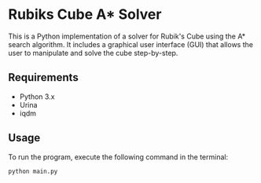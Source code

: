 # Rubiks Cube A* Solver

This is a Python implementation of a solver for Rubik's Cube using the A* search algorithm. It includes a graphical user interface (GUI) that allows the user to manipulate and solve the cube step-by-step.

## Requirements

- Python 3.x
- Urina
- iqdm

## Usage

To run the program, execute the following command in the terminal:

```bash
python main.py
```
